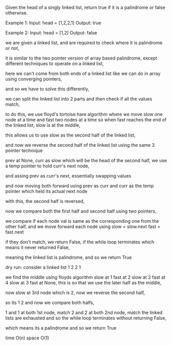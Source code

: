 Given the head of a singly linked list, return true if it is a palindrome or false otherwise.

Example 1:
Input: head = [1,2,2,1]
Output: true

Example 2:
Input: head = [1,2]
Output: false

we are given a linked list, and are required to check where it is palindrome or not,

it is similar to the two pointer version of array based palindrome,
except different techniques to operate on a linked list,

here we can't come from both ends of a linked list like we can do in array using converging pointers,

and so we have to solve this differently,

we can split the linked list into 2 parts
and then check if all the values match,

to do this, we use floyd's tortoise hare algorithm
where we move slow one node at a time
and fast two nodes at a time
so when fast reaches the end of the linked list,
slow is at the middle,

this allows us to use slow as the
second half of the linked list,

and now we reverse the second half of the linked list using the same 3 pointer technique

prev at None, curr as slow which will be the head of the second half,
we use a temp pointer to hold curr's next node,

and assing prev as curr's next,
essentially swapping values

and now moving both forward using
prev as curr
and curr as the temp pointer which held its actual next node

with this, the second half is reversed,

now we compare both the first half and second half using two pointers,

we compare if each node val is same as the corresponding one from the other half,
and we move forward each node using
slow = slow.next
fast = fast.next

if they don't match, we return False,
if the while loop terminates which means it never returned False,

meaning the linked list is palindrome,
and so we return True

dry run:
consider a linked list
1 2 2 1

we find the middle using floyds algorithm
slow at 1 fast at 2
slow at 2 fast at 4
slow at 3 fast at None, this is so that we use the later half as the middle,

now slow at 3rd node which is 2,
now we reverse the second half,

so its 1 2
and now we compare both halfs,

1 and 1 at both 1st node, match
2 and 2 at both 2nd node, match
the linked lists are exhausted and so the while loop terminates without returning False,

which means its a palindrome and so we return True

time O(n)
space O(1)
